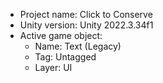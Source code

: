<!-- UNITY CODE ASSIST INSTRUCTIONS START -->
- Project name: Click to Conserve
- Unity version: Unity 2022.3.34f1
- Active game object:
  - Name: Text (Legacy)
  - Tag: Untagged
  - Layer: UI
<!-- UNITY CODE ASSIST INSTRUCTIONS END -->